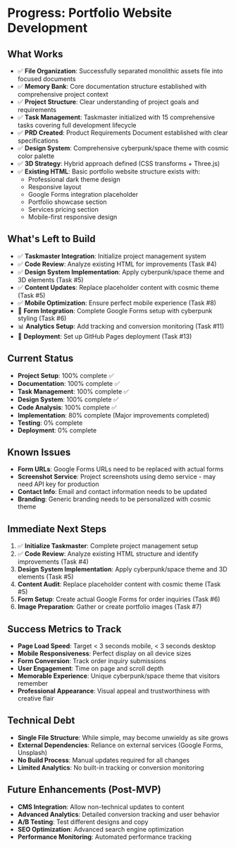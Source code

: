 # Progress: Portfolio Website Development

## What Works
- ✅ **File Organization**: Successfully separated monolithic assets file into focused documents
- ✅ **Memory Bank**: Core documentation structure established with comprehensive project context
- ✅ **Project Structure**: Clear understanding of project goals and requirements
- ✅ **Task Management**: Taskmaster initialized with 15 comprehensive tasks covering full development lifecycle
- ✅ **PRD Created**: Product Requirements Document established with clear specifications
- ✅ **Design System**: Comprehensive cyberpunk/space theme with cosmic color palette
- ✅ **3D Strategy**: Hybrid approach defined (CSS transforms + Three.js)
- ✅ **Existing HTML**: Basic portfolio website structure exists with:
  - Professional dark theme design
  - Responsive layout
  - Google Forms integration placeholder
  - Portfolio showcase section
  - Services pricing section
  - Mobile-first responsive design

## What's Left to Build
- ✅ **Taskmaster Integration**: Initialize project management system
- ✅ **Code Review**: Analyze existing HTML for improvements (Task #4)
- ✅ **Design System Implementation**: Apply cyberpunk/space theme and 3D elements (Task #5)
- ✅ **Content Updates**: Replace placeholder content with cosmic theme (Task #5)
- ✅ **Mobile Optimization**: Ensure perfect mobile experience (Task #8)
- 🔗 **Form Integration**: Complete Google Forms setup with cyberpunk styling (Task #6)
- 📊 **Analytics Setup**: Add tracking and conversion monitoring (Task #11)
- 🚀 **Deployment**: Set up GitHub Pages deployment (Task #13)

## Current Status
- **Project Setup**: 100% complete ✅
- **Documentation**: 100% complete ✅
- **Task Management**: 100% complete ✅
- **Design System**: 100% complete ✅
- **Code Analysis**: 100% complete ✅
- **Implementation**: 80% complete (Major improvements completed)
- **Testing**: 0% complete
- **Deployment**: 0% complete

## Known Issues
- **Form URLs**: Google Forms URLs need to be replaced with actual forms
- **Screenshot Service**: Project screenshots using demo service - may need API key for production
- **Contact Info**: Email and contact information needs to be updated
- **Branding**: Generic branding needs to be personalized with cosmic theme

## Immediate Next Steps
1. ✅ **Initialize Taskmaster**: Complete project management setup
2. ✅ **Code Review**: Analyze existing HTML structure and identify improvements (Task #4)
3. **Design System Implementation**: Apply cyberpunk/space theme and 3D elements (Task #5)
4. **Content Audit**: Replace placeholder content with cosmic theme (Task #5)
5. **Form Setup**: Create actual Google Forms for order inquiries (Task #6)
6. **Image Preparation**: Gather or create portfolio images (Task #7)

## Success Metrics to Track
- **Page Load Speed**: Target < 3 seconds mobile, < 3 seconds desktop
- **Mobile Responsiveness**: Perfect display on all device sizes
- **Form Conversion**: Track order inquiry submissions
- **User Engagement**: Time on page and scroll depth
- **Memorable Experience**: Unique cyberpunk/space theme that visitors remember
- **Professional Appearance**: Visual appeal and trustworthiness with creative flair

## Technical Debt
- **Single File Structure**: While simple, may become unwieldy as site grows
- **External Dependencies**: Reliance on external services (Google Forms, Unsplash)
- **No Build Process**: Manual updates required for all changes
- **Limited Analytics**: No built-in tracking or conversion monitoring

## Future Enhancements (Post-MVP)
- **CMS Integration**: Allow non-technical updates to content
- **Advanced Analytics**: Detailed conversion tracking and user behavior
- **A/B Testing**: Test different designs and copy
- **SEO Optimization**: Advanced search engine optimization
- **Performance Monitoring**: Automated performance tracking
